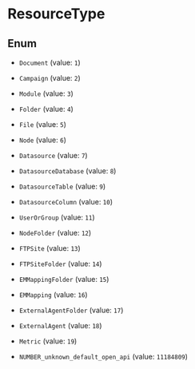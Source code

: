 

# ResourceType

## Enum


* `Document` (value: `1`)

* `Campaign` (value: `2`)

* `Module` (value: `3`)

* `Folder` (value: `4`)

* `File` (value: `5`)

* `Node` (value: `6`)

* `Datasource` (value: `7`)

* `DatasourceDatabase` (value: `8`)

* `DatasourceTable` (value: `9`)

* `DatasourceColumn` (value: `10`)

* `UserOrGroup` (value: `11`)

* `NodeFolder` (value: `12`)

* `FTPSite` (value: `13`)

* `FTPSiteFolder` (value: `14`)

* `EMMappingFolder` (value: `15`)

* `EMMapping` (value: `16`)

* `ExternalAgentFolder` (value: `17`)

* `ExternalAgent` (value: `18`)

* `Metric` (value: `19`)

* `NUMBER_unknown_default_open_api` (value: `11184809`)



